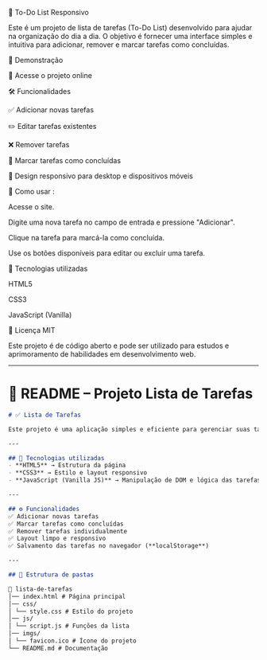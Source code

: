 📌 To-Do List Responsivo

Este é um projeto de lista de tarefas (To-Do List) desenvolvido para ajudar na organização do dia a dia. O objetivo é fornecer uma interface simples e intuitiva para adicionar, remover e marcar tarefas como concluídas.

🚀 Demonstração

🔗 Acesse o projeto online

🛠️ Funcionalidades

✅ Adicionar novas tarefas

✏️ Editar tarefas existentes

❌ Remover tarefas

📌 Marcar tarefas como concluídas

📱 Design responsivo para desktop e dispositivos móveis

📂 Como usar : 


Acesse o site.

Digite uma nova tarefa no campo de entrada e pressione "Adicionar".

Clique na tarefa para marcá-la como concluída.

Use os botões disponíveis para editar ou excluir uma tarefa.

📌 Tecnologias utilizadas

HTML5

CSS3

JavaScript (Vanilla)

📜 Licença  MIT

Este projeto é de código aberto e pode ser utilizado para estudos e aprimoramento de habilidades em desenvolvimento web.



---

# 📘 README – Projeto Lista de Tarefas

```markdown
# ✅ Lista de Tarefas

Este projeto é uma aplicação simples e eficiente para gerenciar suas tarefas diárias. Com ele, você pode adicionar, marcar como concluída e remover atividades de forma prática.  

---

## 🚀 Tecnologias utilizadas
- **HTML5** → Estrutura da página  
- **CSS3** → Estilo e layout responsivo  
- **JavaScript (Vanilla JS)** → Manipulação de DOM e lógica das tarefas  

---

## ⚙️ Funcionalidades
✅ Adicionar novas tarefas  
✅ Marcar tarefas como concluídas  
✅ Remover tarefas individualmente  
✅ Layout limpo e responsivo  
✅ Salvamento das tarefas no navegador (**localStorage**)  

---

## 📂 Estrutura de pastas

📁 lista-de-tarefas
│── index.html # Página principal
│── css/
│ └── style.css # Estilo do projeto
│── js/
│ └── script.js # Funções da lista
│── imgs/
│ └── favicon.ico # Ícone do projeto
└── README.md # Documentação